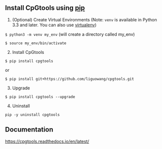 ## Install CpGtools using [pip](https://pip.pypa.io/en/stable/)

1. (Optional) Create Virtual Environments (Note: `venv` is available in Python 3.3 and later. You can also use [virtualenv](https://packaging.python.org/en/latest/key_projects/#virtualenv))

 `$ python3 -m venv my_env` (will create a directory called my_env)
 
 `$ source my_env/bin/activate`

2. Install CpGtools

 `$ pip install cpgtools`
 
 or
 
 `$ pip install git+https://github.com/liguowang/cpgtools.git`

3. Upgrade

 `$ pip install cpgtools --upgrade`

4. Uninstall

 `pip -y uninstall cpgtools`

## Documentation

https://cpgtools.readthedocs.io/en/latest/
